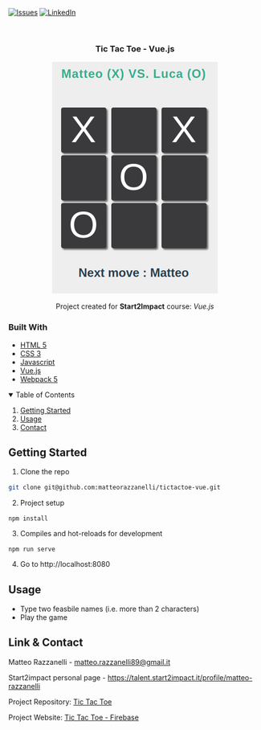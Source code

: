 [![Issues][issues-shield]][issues-url]
[![LinkedIn][linkedin-shield]][linkedin-url]

<!-- PROJECT LOGO -->
<br />
<div align="center">
  <h3 align="center">Tic Tac Toe - Vue.js</h3>
  <img src="Match.png" alt="Screenshot">
  <p align="center">Project created for <strong>Start2Impact</strong> course: <em>Vue.js</em></p>
</div>

### Built With

* [HTML 5](https://developer.mozilla.org/en-US/docs/Glossary/HTML)
* [CSS 3](https://developer.mozilla.org/en-US/docs/Web/CSS)
* [Javascript](https://developer.mozilla.org/en-US/docs/Web/JavaScript?retiredLocale=it)
* [Vue.js](https://vuejs.org/)
* [Webpack 5](https://webpack.js.org/blog/2020-10-10-webpack-5-release/)

<!-- TABLE OF CONTENTS -->
<details open="open">
  <summary>Table of Contents</summary>
  <ol>
    <li><a href="#getting-started">Getting Started</a></li>
    <li><a href="#usage">Usage</a></li>
    <li><a href="#contact">Contact</a></li>
  </ol>
</details>

<!-- GETTING STARTED -->
## Getting Started

1. Clone the repo

```sh
git clone git@github.com:matteorazzanelli/tictactoe-vue.git
```

2. Project setup
```
npm install
```

3. Compiles and hot-reloads for development
```
npm run serve
```

4. Go to http://localhost:8080

<!-- USAGE -->
## Usage

- Type two feasbile names (i.e. more than 2 characters)
- Play the game

<!-- CONTACT -->
## Link & Contact

Matteo Razzanelli - matteo.razzanelli89@gmail.it

Start2impact personal page - https://talent.start2impact.it/profile/matteo-razzanelli

Project Repository: [Tic Tac Toe](https://github.com/matteorazzanelli/tictactoe-vue)

Project Website:  [Tic Tac Toe - Firebase](https://tictactoe-vue-app.web.app/)

<!-- MARKDOWN LINKS & IMAGES -->
[issues-shield]: https://img.shields.io/github/issues/matteorazzanelli/tictactoe-vue/repo.svg?style=for-the-badge
[issues-url]: https://github.com/matteorazzanelli/tictactoe-vue/issues
[linkedin-shield]: https://img.shields.io/badge/-LinkedIn-black.svg?style=for-the-badge&logo=linkedin&colorB=555
[linkedin-url]: https://www.linkedin.com/in/matteo-razzanelli/